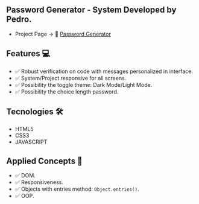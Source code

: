 ## Password Generator - System Developed by Pedro. ## 

- Project Page -> 🔗 [Password Generator](https://eupedrobarbosa03.github.io/password-generator/)

## Features 💻 ##
- ✅ Robust verification on code with messages personalized in interface.
- ✅ System/Project responsive for all screens.
- ✅ Possibility the toggle theme: Dark Mode/Light Mode.
- ✅ Possibility the choice length password.

## Tecnologies 🛠️ ## 
- HTML5
- CSS3
- JAVASCRIPT

## Applied Concepts 📖 ## 
- ✅ DOM.
- ✅ Responsiveness.
- ✅ Objects with entries method: `Object.entries()`.
- ✅ OOP.
